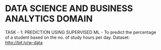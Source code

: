 # DATA SCIENCE AND BUSINESS ANALYTICS DOMAIN
TASK - 1: PREDICTION USING SUPERVISED ML - To predict the percentage of a student based on the no. of study hours per day.
Dataset: http://bit.ly/w-data
